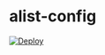 # alist-config

[![Deploy](https://www.herokucdn.com/deploy/button.svg)](https://heroku.com/deploy)
